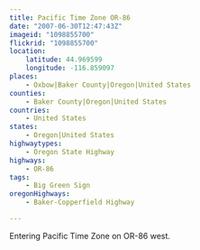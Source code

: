 ```yaml
---
title: Pacific Time Zone OR-86
date: "2007-06-30T12:47:43Z"
imageid: "1098855700"
flickrid: "1098855700"
location:
    latitude: 44.969599
    longitude: -116.859097
places:
    - Oxbow|Baker County|Oregon|United States
counties:
    - Baker County|Oregon|United States
countries:
    - United States
states:
    - Oregon|United States
highwaytypes:
    - Oregon State Highway
highways:
    - OR-86
tags:
    - Big Green Sign
oregonHighways:
    - Baker-Copperfield Highway

---
```

Entering Pacific Time Zone on OR-86 west.